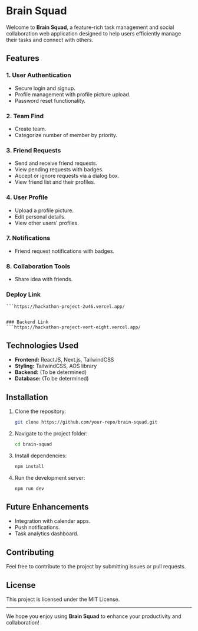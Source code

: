 # Brain Squad

Welcome to **Brain Squad**, a feature-rich task management and social collaboration web application designed to help users efficiently manage their tasks and connect with others.

## Features

### 1. User Authentication
- Secure login and signup.
- Profile management with profile picture upload.
- Password reset functionality.

### 2. Team Find
- Create team.
- Categorize number of member by priority.

### 3. Friend Requests
- Send and receive friend requests.
- View pending requests with badges.
- Accept or ignore requests via a dialog box.
- View friend list and their profiles.

### 4. User Profile
- Upload a profile picture.
- Edit personal details.
- View other users' profiles.

### 7. Notifications
- Friend request notifications with badges.

### 8. Collaboration Tools
- Share idea with friends.

### Deploy Link
    ```https://hackathon-project-2u46.vercel.app/
   ```

### Backend Link
```https://hackathon-project-vert-eight.vercel.app/
   ```

## Technologies Used
- **Frontend:** ReactJS, Next.js, TailwindCSS
- **Styling:** TailwindCSS, AOS library
- **Backend:** (To be determined)
- **Database:** (To be determined)

## Installation
1. Clone the repository:
   ```bash
   git clone https://github.com/your-repo/brain-squad.git
   ```
2. Navigate to the project folder:
   ```bash
   cd brain-squad
   ```
3. Install dependencies:
   ```bash
   npm install
   ```
4. Run the development server:
   ```bash
   npm run dev
   ```

## Future Enhancements
- Integration with calendar apps.
- Push notifications.
- Task analytics dashboard.

## Contributing
Feel free to contribute to the project by submitting issues or pull requests.

## License
This project is licensed under the MIT License.

---

We hope you enjoy using **Brain Squad** to enhance your productivity and collaboration!

